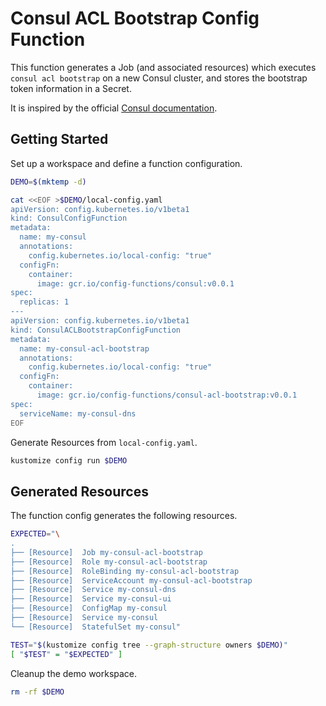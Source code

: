 [docs]: https://learn.hashicorp.com/consul/day-0/acl-guide

# Consul ACL Bootstrap Config Function

This function generates a Job (and associated resources) which executes `consul
acl bootstrap` on a new Consul cluster, and stores the bootstrap token
information in a Secret.

It is inspired by the official [Consul documentation](docs).

## Getting Started

Set up a workspace and define a function configuration.
<!-- @createFunctionConfig @test -->
```sh
DEMO=$(mktemp -d)

cat <<EOF >$DEMO/local-config.yaml
apiVersion: config.kubernetes.io/v1beta1
kind: ConsulConfigFunction
metadata:
  name: my-consul
  annotations:
    config.kubernetes.io/local-config: "true"
  configFn:
    container:
      image: gcr.io/config-functions/consul:v0.0.1
spec:
  replicas: 1
---
apiVersion: config.kubernetes.io/v1beta1
kind: ConsulACLBootstrapConfigFunction
metadata:
  name: my-consul-acl-bootstrap
  annotations:
    config.kubernetes.io/local-config: "true"
  configFn:
    container:
      image: gcr.io/config-functions/consul-acl-bootstrap:v0.0.1
spec:
  serviceName: my-consul-dns
EOF
```

Generate Resources from `local-config.yaml`.
<!-- @generateInitialResources @test -->
```sh
kustomize config run $DEMO
```

## Generated Resources

The function config generates the following resources.
<!-- @verifyResourceList @test -->
```sh
EXPECTED="\
.
├── [Resource]  Job my-consul-acl-bootstrap
├── [Resource]  Role my-consul-acl-bootstrap
├── [Resource]  RoleBinding my-consul-acl-bootstrap
├── [Resource]  ServiceAccount my-consul-acl-bootstrap
├── [Resource]  Service my-consul-dns
├── [Resource]  Service my-consul-ui
├── [Resource]  ConfigMap my-consul
├── [Resource]  Service my-consul
└── [Resource]  StatefulSet my-consul"

TEST="$(kustomize config tree --graph-structure owners $DEMO)"
[ "$TEST" = "$EXPECTED" ]
```

Cleanup the demo workspace.
<!-- @cleanupWorkspace @test -->
```sh
rm -rf $DEMO
```
